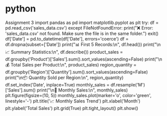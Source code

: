 # python
Assignment 3
import pandas as pd
import matplotlib.pyplot as plt
try:
    df = pd.read_csv('sales_data.csv')
except FileNotFoundError:
    print("❌ Error: 'sales_data.csv' not found. Make sure the file is in the same folder.")
    exit()
df['Date'] = pd.to_datetime(df['Date'], errors='coerce')
df = df.dropna(subset=['Date'])
print("📊 First 5 Records:\n", df.head())
print("\n📈 Summary Statistics:\n", df.describe())
product_sales = df.groupby('Product')['Sales'].sum().sort_values(ascending=False)
print("\n💰 Total Sales per Product:\n", product_sales)
region_quantity = df.groupby('Region')['Quantity'].sum().sort_values(ascending=False)
print("\n📦 Quantity Sold per Region:\n", region_quantity)
df.set_index('Date', inplace=True)
monthly_sales = df.resample('M')['Sales'].sum()
print("\n📅 Monthly Sales:\n", monthly_sales)
plt.figure(figsize=(10, 5))
monthly_sales.plot(marker='o', color='green', linestyle='-')
plt.title('📈 Monthly Sales Trend')
plt.xlabel('Month')
plt.ylabel('Total Sales')
plt.grid(True)
plt.tight_layout()
plt.show()
